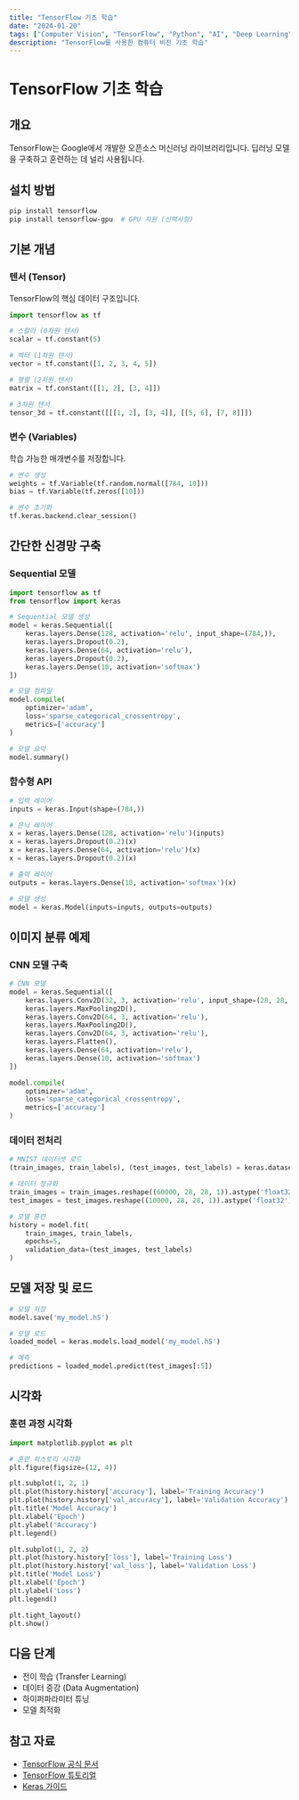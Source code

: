 ```yaml
---
title: "TensorFlow 기초 학습"
date: "2024-01-20"
tags: ["Computer Vision", "TensorFlow", "Python", "AI", "Deep Learning"]
description: "TensorFlow를 사용한 컴퓨터 비전 기초 학습"
---
```


# TensorFlow 기초 학습

## 개요
TensorFlow는 Google에서 개발한 오픈소스 머신러닝 라이브러리입니다. 딥러닝 모델을 구축하고 훈련하는 데 널리 사용됩니다.

## 설치 방법

```bash
pip install tensorflow
pip install tensorflow-gpu  # GPU 지원 (선택사항)
```

## 기본 개념

### 텐서 (Tensor)
TensorFlow의 핵심 데이터 구조입니다.

```python
import tensorflow as tf

# 스칼라 (0차원 텐서)
scalar = tf.constant(5)

# 벡터 (1차원 텐서)
vector = tf.constant([1, 2, 3, 4, 5])

# 행렬 (2차원 텐서)
matrix = tf.constant([[1, 2], [3, 4]])

# 3차원 텐서
tensor_3d = tf.constant([[[1, 2], [3, 4]], [[5, 6], [7, 8]]])
```

### 변수 (Variables)
학습 가능한 매개변수를 저장합니다.

```python
# 변수 생성
weights = tf.Variable(tf.random.normal([784, 10]))
bias = tf.Variable(tf.zeros([10]))

# 변수 초기화
tf.keras.backend.clear_session()
```

## 간단한 신경망 구축

### Sequential 모델

```python
import tensorflow as tf
from tensorflow import keras

# Sequential 모델 생성
model = keras.Sequential([
    keras.layers.Dense(128, activation='relu', input_shape=(784,)),
    keras.layers.Dropout(0.2),
    keras.layers.Dense(64, activation='relu'),
    keras.layers.Dropout(0.2),
    keras.layers.Dense(10, activation='softmax')
])

# 모델 컴파일
model.compile(
    optimizer='adam',
    loss='sparse_categorical_crossentropy',
    metrics=['accuracy']
)

# 모델 요약
model.summary()
```

### 함수형 API

```python
# 입력 레이어
inputs = keras.Input(shape=(784,))

# 은닉 레이어
x = keras.layers.Dense(128, activation='relu')(inputs)
x = keras.layers.Dropout(0.2)(x)
x = keras.layers.Dense(64, activation='relu')(x)
x = keras.layers.Dropout(0.2)(x)

# 출력 레이어
outputs = keras.layers.Dense(10, activation='softmax')(x)

# 모델 생성
model = keras.Model(inputs=inputs, outputs=outputs)
```

## 이미지 분류 예제

### CNN 모델 구축

```python
# CNN 모델
model = keras.Sequential([
    keras.layers.Conv2D(32, 3, activation='relu', input_shape=(28, 28, 1)),
    keras.layers.MaxPooling2D(),
    keras.layers.Conv2D(64, 3, activation='relu'),
    keras.layers.MaxPooling2D(),
    keras.layers.Conv2D(64, 3, activation='relu'),
    keras.layers.Flatten(),
    keras.layers.Dense(64, activation='relu'),
    keras.layers.Dense(10, activation='softmax')
])

model.compile(
    optimizer='adam',
    loss='sparse_categorical_crossentropy',
    metrics=['accuracy']
)
```

### 데이터 전처리

```python
# MNIST 데이터셋 로드
(train_images, train_labels), (test_images, test_labels) = keras.datasets.mnist.load_data()

# 데이터 정규화
train_images = train_images.reshape((60000, 28, 28, 1)).astype('float32') / 255
test_images = test_images.reshape((10000, 28, 28, 1)).astype('float32') / 255

# 모델 훈련
history = model.fit(
    train_images, train_labels, 
    epochs=5, 
    validation_data=(test_images, test_labels)
)
```

## 모델 저장 및 로드

```python
# 모델 저장
model.save('my_model.h5')

# 모델 로드
loaded_model = keras.models.load_model('my_model.h5')

# 예측
predictions = loaded_model.predict(test_images[:5])
```

## 시각화

### 훈련 과정 시각화

```python
import matplotlib.pyplot as plt

# 훈련 히스토리 시각화
plt.figure(figsize=(12, 4))

plt.subplot(1, 2, 1)
plt.plot(history.history['accuracy'], label='Training Accuracy')
plt.plot(history.history['val_accuracy'], label='Validation Accuracy')
plt.title('Model Accuracy')
plt.xlabel('Epoch')
plt.ylabel('Accuracy')
plt.legend()

plt.subplot(1, 2, 2)
plt.plot(history.history['loss'], label='Training Loss')
plt.plot(history.history['val_loss'], label='Validation Loss')
plt.title('Model Loss')
plt.xlabel('Epoch')
plt.ylabel('Loss')
plt.legend()

plt.tight_layout()
plt.show()
```

## 다음 단계
- 전이 학습 (Transfer Learning)
- 데이터 증강 (Data Augmentation)
- 하이퍼파라미터 튜닝
- 모델 최적화

## 참고 자료
- [TensorFlow 공식 문서](https://www.tensorflow.org/)
- [TensorFlow 튜토리얼](https://www.tensorflow.org/tutorials)
- [Keras 가이드](https://keras.io/guides/)
